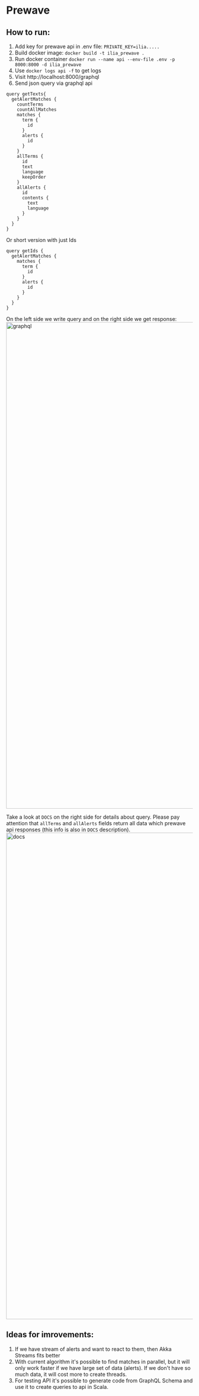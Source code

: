 # Prewave
## How to run:
1. Add key for prewave api in .env file: `PRIVATE_KEY=ilia.....`
2. Build docker image: `docker build -t ilia_prewave .`
3. Run docker container `docker run --name api --env-file .env -p 8000:8000 -d ilia_prewave`
4. Use `docker logs api -f` to get logs
5. Visit http://localhost:8000/graphql
6. Send json query via graphql api
```
query getTexts{
  getAlertMatches {
    countTerms
    countAllMatches
    matches {
      term {
        id
      }
      alerts {
        id
      }
    }
    allTerms {
      id
      text
      language
      keepOrder
    }
    allAlerts {
      id
      contents {
        text
        language
      }
    }
  }
}
```

Or short version with just Ids
```
query getIds {
  getAlertMatches {
    matches {
      term {
        id
      }
      alerts {
        id
      }
    }
  }
}
```

On the left side we write query and on the right side we get response:
<img width="1312" alt="graphql" src="https://github.com/IlyaKir/Prewave/assets/20299301/1a2eb64d-6e03-4be4-ae2a-7d2651d99f69">

Take a look at `DOCS` on the right side for details about query. Please pay attention that `allTerms` and `allAlerts` fields return all data which prewave api responses (this info is also in `DOCS` description).
<img width="1312" alt="docs" src="https://github.com/IlyaKir/Prewave/assets/20299301/9f13af68-0ef4-4da0-bc29-c2a323f564da">

## Ideas for imrovements:
1. If we have stream of alerts and want to react to them, then Akka Streams fits better
2. With current algorithm it's possible to find matches in parallel, but it will only work faster if we have large set of data (alerts). If we don't have so much data, it will cost more to create threads.
3. For testing API it's possible to generate code from GraphQL Schema and use it to create queries to api in Scala. 
